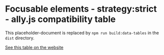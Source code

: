 
# Focusable elements - strategy:strict - ally.js compatibility table

This placeholder-document is replaced by `npm run build:data-tables` in the `dist` directory.

[See this table on the website](http://allyjs.io/docs/data-tables/focusable.strict.html)
